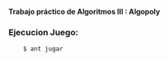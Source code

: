 **Trabajo práctico de Algoritmos III : Algopoly**



### **Ejecucion Juego**: ###

        $ ant jugar
